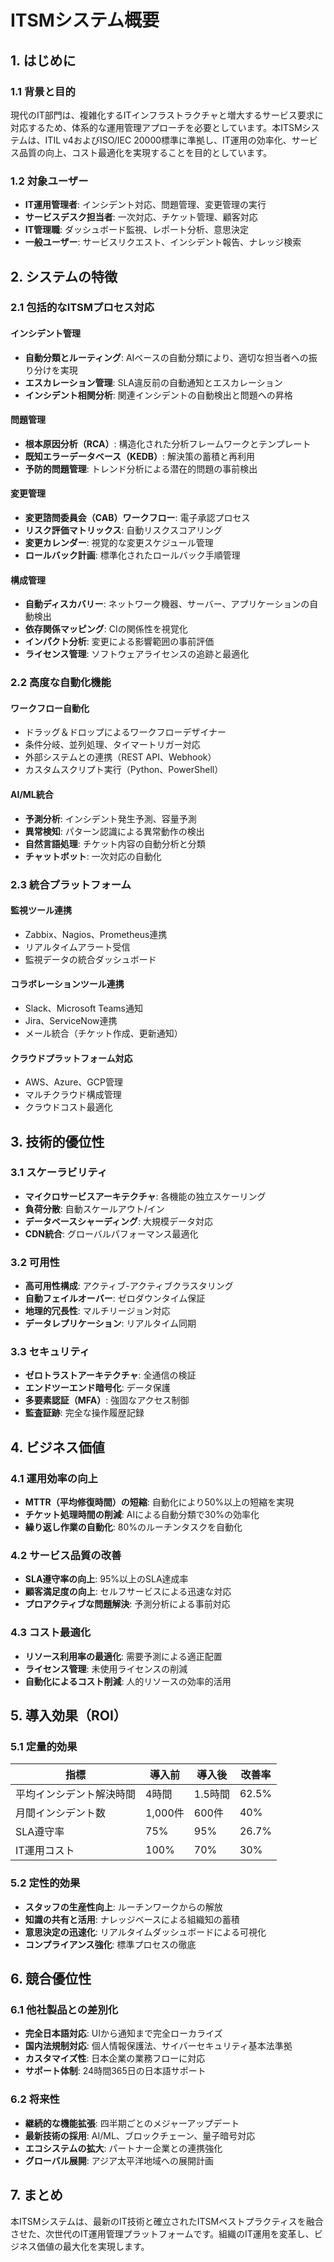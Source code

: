 # ITSMシステム概要

## 1. はじめに

### 1.1 背景と目的

現代のIT部門は、複雑化するITインフラストラクチャと増大するサービス要求に対応するため、体系的な運用管理アプローチを必要としています。本ITSMシステムは、ITIL v4およびISO/IEC 20000標準に準拠し、IT運用の効率化、サービス品質の向上、コスト最適化を実現することを目的としています。

### 1.2 対象ユーザー

- **IT運用管理者**: インシデント対応、問題管理、変更管理の実行
- **サービスデスク担当者**: 一次対応、チケット管理、顧客対応
- **IT管理職**: ダッシュボード監視、レポート分析、意思決定
- **一般ユーザー**: サービスリクエスト、インシデント報告、ナレッジ検索

## 2. システムの特徴

### 2.1 包括的なITSMプロセス対応

#### インシデント管理
- **自動分類とルーティング**: AIベースの自動分類により、適切な担当者への振り分けを実現
- **エスカレーション管理**: SLA違反前の自動通知とエスカレーション
- **インシデント相関分析**: 関連インシデントの自動検出と問題への昇格

#### 問題管理
- **根本原因分析（RCA）**: 構造化された分析フレームワークとテンプレート
- **既知エラーデータベース（KEDB）**: 解決策の蓄積と再利用
- **予防的問題管理**: トレンド分析による潜在的問題の事前検出

#### 変更管理
- **変更諮問委員会（CAB）ワークフロー**: 電子承認プロセス
- **リスク評価マトリックス**: 自動リスクスコアリング
- **変更カレンダー**: 視覚的な変更スケジュール管理
- **ロールバック計画**: 標準化されたロールバック手順管理

#### 構成管理
- **自動ディスカバリー**: ネットワーク機器、サーバー、アプリケーションの自動検出
- **依存関係マッピング**: CIの関係性を視覚化
- **インパクト分析**: 変更による影響範囲の事前評価
- **ライセンス管理**: ソフトウェアライセンスの追跡と最適化

### 2.2 高度な自動化機能

#### ワークフロー自動化
- ドラッグ＆ドロップによるワークフローデザイナー
- 条件分岐、並列処理、タイマートリガー対応
- 外部システムとの連携（REST API、Webhook）
- カスタムスクリプト実行（Python、PowerShell）

#### AI/ML統合
- **予測分析**: インシデント発生予測、容量予測
- **異常検知**: パターン認識による異常動作の検出
- **自然言語処理**: チケット内容の自動分析と分類
- **チャットボット**: 一次対応の自動化

### 2.3 統合プラットフォーム

#### 監視ツール連携
- Zabbix、Nagios、Prometheus連携
- リアルタイムアラート受信
- 監視データの統合ダッシュボード

#### コラボレーションツール連携
- Slack、Microsoft Teams通知
- Jira、ServiceNow連携
- メール統合（チケット作成、更新通知）

#### クラウドプラットフォーム対応
- AWS、Azure、GCP管理
- マルチクラウド構成管理
- クラウドコスト最適化

## 3. 技術的優位性

### 3.1 スケーラビリティ

- **マイクロサービスアーキテクチャ**: 各機能の独立スケーリング
- **負荷分散**: 自動スケールアウト/イン
- **データベースシャーディング**: 大規模データ対応
- **CDN統合**: グローバルパフォーマンス最適化

### 3.2 可用性

- **高可用性構成**: アクティブ-アクティブクラスタリング
- **自動フェイルオーバー**: ゼロダウンタイム保証
- **地理的冗長性**: マルチリージョン対応
- **データレプリケーション**: リアルタイム同期

### 3.3 セキュリティ

- **ゼロトラストアーキテクチャ**: 全通信の検証
- **エンドツーエンド暗号化**: データ保護
- **多要素認証（MFA）**: 強固なアクセス制御
- **監査証跡**: 完全な操作履歴記録

## 4. ビジネス価値

### 4.1 運用効率の向上

- **MTTR（平均修復時間）の短縮**: 自動化により50%以上の短縮を実現
- **チケット処理時間の削減**: AIによる自動分類で30%の効率化
- **繰り返し作業の自動化**: 80%のルーチンタスクを自動化

### 4.2 サービス品質の改善

- **SLA遵守率の向上**: 95%以上のSLA達成率
- **顧客満足度の向上**: セルフサービスによる迅速な対応
- **プロアクティブな問題解決**: 予測分析による事前対応

### 4.3 コスト最適化

- **リソース利用率の最適化**: 需要予測による適正配置
- **ライセンス管理**: 未使用ライセンスの削減
- **自動化によるコスト削減**: 人的リソースの効率的活用

## 5. 導入効果（ROI）

### 5.1 定量的効果

| 指標 | 導入前 | 導入後 | 改善率 |
|------|--------|--------|--------|
| 平均インシデント解決時間 | 4時間 | 1.5時間 | 62.5% |
| 月間インシデント数 | 1,000件 | 600件 | 40% |
| SLA遵守率 | 75% | 95% | 26.7% |
| IT運用コスト | 100% | 70% | 30% |

### 5.2 定性的効果

- **スタッフの生産性向上**: ルーチンワークからの解放
- **知識の共有と活用**: ナレッジベースによる組織知の蓄積
- **意思決定の迅速化**: リアルタイムダッシュボードによる可視化
- **コンプライアンス強化**: 標準プロセスの徹底

## 6. 競合優位性

### 6.1 他社製品との差別化

- **完全日本語対応**: UIから通知まで完全ローカライズ
- **国内法規制対応**: 個人情報保護法、サイバーセキュリティ基本法準拠
- **カスタマイズ性**: 日本企業の業務フローに対応
- **サポート体制**: 24時間365日の日本語サポート

### 6.2 将来性

- **継続的な機能拡張**: 四半期ごとのメジャーアップデート
- **最新技術の採用**: AI/ML、ブロックチェーン、量子暗号対応
- **エコシステムの拡大**: パートナー企業との連携強化
- **グローバル展開**: アジア太平洋地域への展開計画

## 7. まとめ

本ITSMシステムは、最新のIT技術と確立されたITSMベストプラクティスを融合させた、次世代のIT運用管理プラットフォームです。組織のIT運用を変革し、ビジネス価値の最大化を実現します。